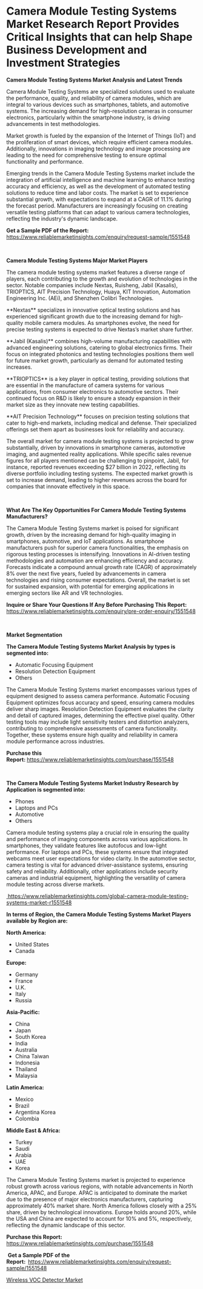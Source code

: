 <p><h1>Camera Module Testing Systems Market Research Report Provides Critical Insights that can help Shape Business Development and Investment Strategies</h1></p><p><strong>Camera Module Testing Systems Market Analysis and Latest Trends</strong></p>
<p><p>Camera Module Testing Systems are specialized solutions used to evaluate the performance, quality, and reliability of camera modules, which are integral to various devices such as smartphones, tablets, and automotive systems. The increasing demand for high-resolution cameras in consumer electronics, particularly within the smartphone industry, is driving advancements in test methodologies. </p><p>Market growth is fueled by the expansion of the Internet of Things (IoT) and the proliferation of smart devices, which require efficient camera modules. Additionally, innovations in imaging technology and image processing are leading to the need for comprehensive testing to ensure optimal functionality and performance. </p><p>Emerging trends in the Camera Module Testing Systems market include the integration of artificial intelligence and machine learning to enhance testing accuracy and efficiency, as well as the development of automated testing solutions to reduce time and labor costs. The market is set to experience substantial growth, with expectations to expand at a CAGR of 11.1% during the forecast period. Manufacturers are increasingly focusing on creating versatile testing platforms that can adapt to various camera technologies, reflecting the industry's dynamic landscape.</p></p>
<p><strong>Get a Sample PDF of the Report:&nbsp;</strong> <a href="https://www.reliablemarketinsights.com/enquiry/request-sample/1551548?utm_campaign=3212&utm_medium=2&utm_source=Github&utm_content=ia&utm_term=11042025&utm_id=camera-module-testing-systems">https://www.reliablemarketinsights.com/enquiry/request-sample/1551548</a></p>
<p>&nbsp;</p>
<p><strong>Camera Module Testing Systems Major Market Players</strong></p>
<p><p>The camera module testing systems market features a diverse range of players, each contributing to the growth and evolution of technologies in the sector. Notable companies include Nextas, Ruisheng, Jabil (Kasalis), TRIOPTICS, AIT Precision Technology, Huaya, KIT Innovation, Automation Engineering Inc. (AEi), and Shenzhen Colibri Technologies.</p><p>**Nextas** specializes in innovative optical testing solutions and has experienced significant growth due to the increasing demand for high-quality mobile camera modules. As smartphones evolve, the need for precise testing systems is expected to drive Nextas’s market share further.</p><p>**Jabil (Kasalis)** combines high-volume manufacturing capabilities with advanced engineering solutions, catering to global electronics firms. Their focus on integrated photonics and testing technologies positions them well for future market growth, particularly as demand for automated testing increases.</p><p>**TRIOPTICS** is a key player in optical testing, providing solutions that are essential in the manufacture of camera systems for various applications, from consumer electronics to automotive sectors. Their continued focus on R&D is likely to ensure a steady expansion in their market size as they innovate new testing capabilities.</p><p>**AIT Precision Technology** focuses on precision testing solutions that cater to high-end markets, including medical and defense. Their specialized offerings set them apart as businesses look for reliability and accuracy.</p><p>The overall market for camera module testing systems is projected to grow substantially, driven by innovations in smartphone cameras, automotive imaging, and augmented reality applications. While specific sales revenue figures for all players mentioned can be challenging to pinpoint, Jabil, for instance, reported revenues exceeding $27 billion in 2022, reflecting its diverse portfolio including testing systems. The expected market growth is set to increase demand, leading to higher revenues across the board for companies that innovate effectively in this space.</p></p>
<p>&nbsp;</p>
<p><strong>What Are The Key Opportunities For Camera Module Testing Systems Manufacturers?</strong></p>
<p><p>The Camera Module Testing Systems market is poised for significant growth, driven by the increasing demand for high-quality imaging in smartphones, automotive, and IoT applications. As smartphone manufacturers push for superior camera functionalities, the emphasis on rigorous testing processes is intensifying. Innovations in AI-driven testing methodologies and automation are enhancing efficiency and accuracy. Forecasts indicate a compound annual growth rate (CAGR) of approximately 8% over the next five years, fueled by advancements in camera technologies and rising consumer expectations. Overall, the market is set for sustained expansion, with potential for emerging applications in emerging sectors like AR and VR technologies.</p></p>
<p><strong>Inquire or Share Your Questions If Any Before Purchasing This Report:</strong> <a href="https://www.reliablemarketinsights.com/enquiry/pre-order-enquiry/1551548?utm_campaign=3212&utm_medium=2&utm_source=Github&utm_content=ia&utm_term=11042025&utm_id=camera-module-testing-systems">https://www.reliablemarketinsights.com/enquiry/pre-order-enquiry/1551548</a></p>
<p>&nbsp;</p>
<p><strong>Market Segmentation</strong></p>
<p><strong>The Camera Module Testing Systems Market Analysis by types is segmented into:</strong></p>
<p><ul><li>Automatic Focusing Equipment</li><li>Resolution Detection Equipment</li><li>Others</li></ul></p>
<p><p>The Camera Module Testing Systems market encompasses various types of equipment designed to assess camera performance. Automatic Focusing Equipment optimizes focus accuracy and speed, ensuring camera modules deliver sharp images. Resolution Detection Equipment evaluates the clarity and detail of captured images, determining the effective pixel quality. Other testing tools may include light sensitivity testers and distortion analyzers, contributing to comprehensive assessments of camera functionality. Together, these systems ensure high quality and reliability in camera module performance across industries.</p></p>
<p><strong>Purchase this Report:&nbsp;</strong><a href="https://www.reliablemarketinsights.com/purchase/1551548?utm_campaign=3212&utm_medium=2&utm_source=Github&utm_content=ia&utm_term=11042025&utm_id=camera-module-testing-systems">https://www.reliablemarketinsights.com/purchase/1551548</a></p>
<p>&nbsp;</p>
<p><strong>The Camera Module Testing Systems Market Industry Research by Application is segmented into:</strong></p>
<p><ul><li>Phones</li><li>Laptops and PCs</li><li>Automotive</li><li>Others</li></ul></p>
<p><p>Camera module testing systems play a crucial role in ensuring the quality and performance of imaging components across various applications. In smartphones, they validate features like autofocus and low-light performance. For laptops and PCs, these systems ensure that integrated webcams meet user expectations for video clarity. In the automotive sector, camera testing is vital for advanced driver-assistance systems, ensuring safety and reliability. Additionally, other applications include security cameras and industrial equipment, highlighting the versatility of camera module testing across diverse markets.</p></p>
<p><a href="https://www.reliablemarketinsights.com/global-camera-module-testing-systems-market-r1551548?utm_campaign=3212&utm_medium=2&utm_source=Github&utm_content=ia&utm_term=11042025&utm_id=camera-module-testing-systems">&nbsp;https://www.reliablemarketinsights.com/global-camera-module-testing-systems-market-r1551548</a></p>
<p><strong>In terms of Region, the Camera Module Testing Systems Market Players available by Region are:</strong></p>
<p>
    <p> <strong> North America: </strong>
        <ul>
            <li>United States</li>
            <li>Canada</li>
        </ul>
        </p> 
    <p> <strong> Europe: </strong>
        <ul>
            <li>Germany</li>
            <li>France</li>
            <li>U.K.</li>
            <li>Italy</li>
            <li>Russia</li>
        </ul>
        </p> 
    <p> <strong> Asia-Pacific: </strong>
        <ul>
            <li>China</li>
            <li>Japan</li>
            <li>South Korea</li>
            <li>India</li>
            <li>Australia</li>
            <li>China Taiwan</li>
            <li>Indonesia</li>
            <li>Thailand</li>
            <li>Malaysia</li>
        </ul>
        </p> 
    <p> <strong> Latin America: </strong>
        <ul>
            <li>Mexico</li>
            <li>Brazil</li>
            <li>Argentina Korea</li>
            <li>Colombia</li>
        </ul>
        </p> 
    <p> <strong> Middle East & Africa: </strong>
        <ul>
            <li>Turkey</li>
            <li>Saudi</li>
            <li>Arabia</li>
            <li>UAE</li>
            <li>Korea</li>
        </ul>
    </p>
    </p>
<p><p>The Camera Module Testing Systems market is projected to experience robust growth across various regions, with notable advancements in North America, APAC, and Europe. APAC is anticipated to dominate the market due to the presence of major electronics manufacturers, capturing approximately 40% market share. North America follows closely with a 25% share, driven by technological innovations. Europe holds around 20%, while the USA and China are expected to account for 10% and 5%, respectively, reflecting the dynamic landscape of this sector.</p></p>
<p><strong>Purchase this Report: </strong><a href="https://www.reliablemarketinsights.com/purchase/1551548?utm_campaign=3212&utm_medium=2&utm_source=Github&utm_content=ia&utm_term=11042025&utm_id=camera-module-testing-systems">https://www.reliablemarketinsights.com/purchase/1551548</a></p>
<p>&nbsp;<strong>Get a Sample PDF of the Report:&nbsp;&nbsp;</strong><a href="https://www.reliablemarketinsights.com/enquiry/request-sample/1551548?utm_campaign=3212&utm_medium=2&utm_source=Github&utm_content=ia&utm_term=11042025&utm_id=camera-module-testing-systems">https://www.reliablemarketinsights.com/enquiry/request-sample/1551548</a></p>
<p><strong></strong></p>
<p><p><a href="https://github.com/ernierintzfu/Market-Research-Report-List-1/blob/main/wireless-voc-detector-market.md?utm_campaign=3212&utm_medium=2&utm_source=Github&utm_content=ia&utm_term=11042025&utm_id=camera-module-testing-systems">Wireless VOC Detector Market</a></p></p>
